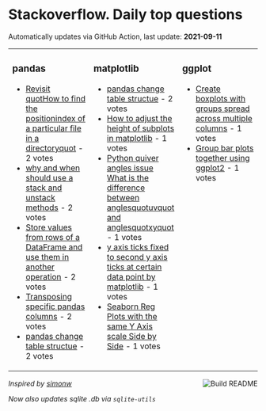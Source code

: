 # Stackoverflow. Daily top questions 

Automatically updates via GitHub Action, last update: **<!-- date starts -->2021-09-11<!-- date ends -->**


<table><tr><td valign="top" width="33%">

### pandas
<!-- pandas starts -->
* [Revisit quotHow to find the positionindex of a particular file in a directoryquot](https://stackoverflow.com/questions/69143408/revisit-how-to-find-the-position-index-of-a-particular-file-in-a-directory) - 2 votes
* [why and when should use a stack and unstack methods](https://stackoverflow.com/questions/69139030/why-and-when-should-use-a-stack-and-unstack-methods) - 2 votes
* [Store values from rows of a DataFrame and use them in another operation](https://stackoverflow.com/questions/69143210/store-values-from-rows-of-a-dataframe-and-use-them-in-another-operation) - 2 votes
* [Transposing specific pandas columns](https://stackoverflow.com/questions/69142461/transposing-specific-pandas-columns) - 2 votes
* [pandas change table structue](https://stackoverflow.com/questions/69140841/pandas-change-table-structue) - 2 votes
<!-- pandas ends -->
</td><td valign="top" width="34%">


### matplotlib
<!-- matplotlib starts -->
* [pandas change table structue](https://stackoverflow.com/questions/69140841/pandas-change-table-structue) - 2 votes
* [How to adjust the height of subplots in matplotlib](https://stackoverflow.com/questions/69139924/how-to-adjust-the-height-of-subplots-in-matplotlib) - 1 votes
* [Python quiver angles issue What is the difference between anglesquotuvquot and anglesquotxyquot](https://stackoverflow.com/questions/69146016/python-quiver-angles-issue-what-is-the-difference-between-angles-uv-and-angle) - 1 votes
* [y axis ticks fixed to second y axis ticks at certain data point by matplotlib](https://stackoverflow.com/questions/69141810/y-axis-ticks-fixed-to-second-y-axis-ticks-at-certain-data-point-by-matplotlib) - 1 votes
* [Seaborn Reg Plots with the same Y Axis scale Side by Side](https://stackoverflow.com/questions/69141790/seaborn-reg-plots-with-the-same-y-axis-scale-side-by-side) - 1 votes
<!-- matplotlib ends -->
</td><td valign="top" width="34%">


### ggplot
<!-- ggplot2 starts -->
* [Create boxplots with groups spread across multiple columns](https://stackoverflow.com/questions/69139132/create-boxplots-with-groups-spread-across-multiple-columns) - 1 votes
* [Group bar plots together using ggplot2](https://stackoverflow.com/questions/69145206/group-bar-plots-together-using-ggplot2) - 1 votes
<!-- ggplot2 ends -->
</td></tr></table>

<a href="https://github.com/hp0404/hp0404/actions"><img src="https://github.com/hp0404/hp0404/workflows/Build%20README/badge.svg" align="right" alt="Build README"></a> <p>*Inspired by  [simonw](https://github.com/simonw/simonw)*</p> <p> *Now also updates sqlite .db via `sqlite-utils`* </p>
